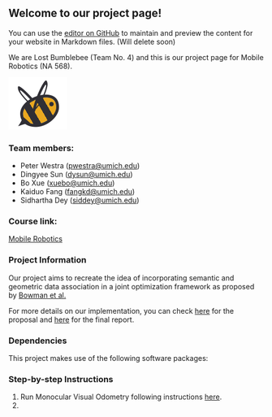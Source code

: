 ## Welcome to our project page!

You can use the [editor on GitHub](https://github.com/ika-chan/lost-bumblebee/edit/master/README.md) to maintain and preview the content for your website in Markdown files. (Will delete soon)

We are Lost Bumblebee (Team No. 4) and this is our project page for Mobile Robotics (NA 568).

![Our spirit animal](Webpage/B_contender.png)

### Team members:
- Peter Westra    (pwestra@umich.edu)
- Dingyee Sun     (dysun@umich.edu)
- Bo Xue          (xuebo@umich.edu)
- Kaiduo Fang     (fangkd@umich.edu)
- Sidhartha Dey   (siddey@umich.edu)

### Course link:
[Mobile Robotics](http://robots.engin.umich.edu/mobilerobotics/)

### Project Information

Our project aims to recreate the idea of incorporating semantic and geometric data association in a joint optimization framework as proposed by [Bowman et al.](https://www.cis.upenn.edu/~kostas/mypub.dir/bowman17icra.pdf)

For more details on our implementation, you can check [here]() for the proposal and [here]() for the final report.

### Dependencies
This project makes use of the following software packages:


### Step-by-step Instructions
1. Run Monocular Visual Odometry following instructions [here](Monocular%20Visual%20Odometry/README_MVO.md).
2. 


